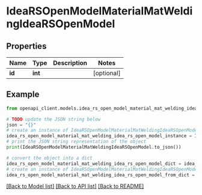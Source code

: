 # IdeaRSOpenModelMaterialMatWeldingIdeaRSOpenModel


## Properties

Name | Type | Description | Notes
------------ | ------------- | ------------- | -------------
**id** | **int** |  | [optional] 

## Example

```python
from openapi_client.models.idea_rs_open_model_material_mat_welding_idea_rs_open_model import IdeaRSOpenModelMaterialMatWeldingIdeaRSOpenModel

# TODO update the JSON string below
json = "{}"
# create an instance of IdeaRSOpenModelMaterialMatWeldingIdeaRSOpenModel from a JSON string
idea_rs_open_model_material_mat_welding_idea_rs_open_model_instance = IdeaRSOpenModelMaterialMatWeldingIdeaRSOpenModel.from_json(json)
# print the JSON string representation of the object
print(IdeaRSOpenModelMaterialMatWeldingIdeaRSOpenModel.to_json())

# convert the object into a dict
idea_rs_open_model_material_mat_welding_idea_rs_open_model_dict = idea_rs_open_model_material_mat_welding_idea_rs_open_model_instance.to_dict()
# create an instance of IdeaRSOpenModelMaterialMatWeldingIdeaRSOpenModel from a dict
idea_rs_open_model_material_mat_welding_idea_rs_open_model_from_dict = IdeaRSOpenModelMaterialMatWeldingIdeaRSOpenModel.from_dict(idea_rs_open_model_material_mat_welding_idea_rs_open_model_dict)
```
[[Back to Model list]](../README.md#documentation-for-models) [[Back to API list]](../README.md#documentation-for-api-endpoints) [[Back to README]](../README.md)


